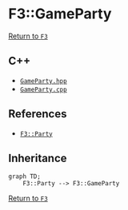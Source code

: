# F3::GameParty

[Return to `F3`](/docs/F3.md)

## C++

- [`GameParty.hpp`](/c++/include/GameParty.hpp)
- [`GameParty.cpp`](/c++/source/GameParty.cpp)

## References

- [`F3::Party`](/docs/F3/Party.md)

## Inheritance

```mermaid
graph TD;
    F3::Party --> F3::GameParty
```

[Return to `F3`](/docs/F3.md)